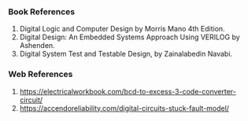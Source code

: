 ### Book References 
1. Digital Logic and Computer Design by Morris Mano 4th Edition.
2. Digital Design: An Embedded Systems Approach Using VERILOG by Ashenden.
3. Digital System Test and Testable Design, by Zainalabedin Navabi.

### Web References 
1. <a href="https://electricalworkbook.com/bcd-to-excess-3-code-converter-circuit/">https://electricalworkbook.com/bcd-to-excess-3-code-converter-circuit/</a>
2. <a href="https://accendoreliability.com/digital-circuits-stuck-fault-model/">https://accendoreliability.com/digital-circuits-stuck-fault-model/</a>
